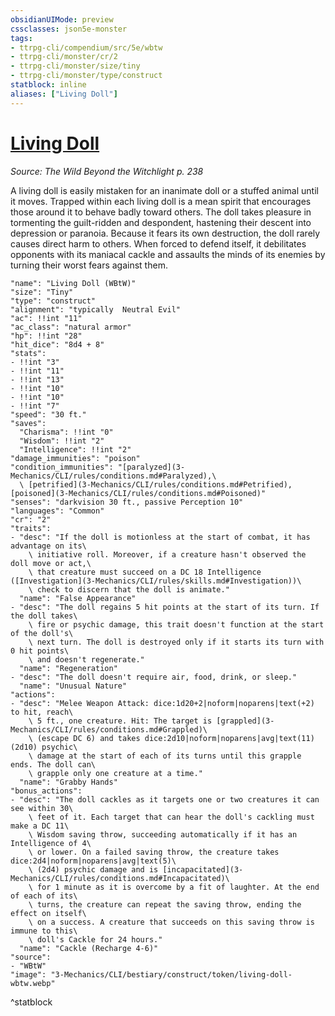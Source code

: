 ```yaml
---
obsidianUIMode: preview
cssclasses: json5e-monster
tags:
- ttrpg-cli/compendium/src/5e/wbtw
- ttrpg-cli/monster/cr/2
- ttrpg-cli/monster/size/tiny
- ttrpg-cli/monster/type/construct
statblock: inline
aliases: ["Living Doll"]
---
```

# [Living Doll](3-Mechanics\CLI\bestiary\construct/living-doll-wbtw.md)
*Source: The Wild Beyond the Witchlight p. 238*  

A living doll is easily mistaken for an inanimate doll or a stuffed animal until it moves. Trapped within each living doll is a mean spirit that encourages those around it to behave badly toward others. The doll takes pleasure in tormenting the guilt-ridden and despondent, hastening their descent into depression or paranoia. Because it fears its own destruction, the doll rarely causes direct harm to others. When forced to defend itself, it debilitates opponents with its maniacal cackle and assaults the minds of its enemies by turning their worst fears against them.

```statblock
"name": "Living Doll (WBtW)"
"size": "Tiny"
"type": "construct"
"alignment": "typically  Neutral Evil"
"ac": !!int "11"
"ac_class": "natural armor"
"hp": !!int "28"
"hit_dice": "8d4 + 8"
"stats":
- !!int "3"
- !!int "11"
- !!int "13"
- !!int "10"
- !!int "10"
- !!int "7"
"speed": "30 ft."
"saves":
  "Charisma": !!int "0"
  "Wisdom": !!int "2"
  "Intelligence": !!int "2"
"damage_immunities": "poison"
"condition_immunities": "[paralyzed](3-Mechanics/CLI/rules/conditions.md#Paralyzed),\
  \ [petrified](3-Mechanics/CLI/rules/conditions.md#Petrified), [poisoned](3-Mechanics/CLI/rules/conditions.md#Poisoned)"
"senses": "darkvision 30 ft., passive Perception 10"
"languages": "Common"
"cr": "2"
"traits":
- "desc": "If the doll is motionless at the start of combat, it has advantage on its\
    \ initiative roll. Moreover, if a creature hasn't observed the doll move or act,\
    \ that creature must succeed on a DC 18 Intelligence ([Investigation](3-Mechanics/CLI/rules/skills.md#Investigation))\
    \ check to discern that the doll is animate."
  "name": "False Appearance"
- "desc": "The doll regains 5 hit points at the start of its turn. If the doll takes\
    \ fire or psychic damage, this trait doesn't function at the start of the doll's\
    \ next turn. The doll is destroyed only if it starts its turn with 0 hit points\
    \ and doesn't regenerate."
  "name": "Regeneration"
- "desc": "The doll doesn't require air, food, drink, or sleep."
  "name": "Unusual Nature"
"actions":
- "desc": "Melee Weapon Attack: dice:1d20+2|noform|noparens|text(+2) to hit, reach\
    \ 5 ft., one creature. Hit: The target is [grappled](3-Mechanics/CLI/rules/conditions.md#Grappled)\
    \ (escape DC 6) and takes dice:2d10|noform|noparens|avg|text(11) (2d10) psychic\
    \ damage at the start of each of its turns until this grapple ends. The doll can\
    \ grapple only one creature at a time."
  "name": "Grabby Hands"
"bonus_actions":
- "desc": "The doll cackles as it targets one or two creatures it can see within 30\
    \ feet of it. Each target that can hear the doll's cackling must make a DC 11\
    \ Wisdom saving throw, succeeding automatically if it has an Intelligence of 4\
    \ or lower. On a failed saving throw, the creature takes dice:2d4|noform|noparens|avg|text(5)\
    \ (2d4) psychic damage and is [incapacitated](3-Mechanics/CLI/rules/conditions.md#Incapacitated)\
    \ for 1 minute as it is overcome by a fit of laughter. At the end of each of its\
    \ turns, the creature can repeat the saving throw, ending the effect on itself\
    \ on a success. A creature that succeeds on this saving throw is immune to this\
    \ doll's Cackle for 24 hours."
  "name": "Cackle (Recharge 4-6)"
"source":
- "WBtW"
"image": "3-Mechanics/CLI/bestiary/construct/token/living-doll-wbtw.webp"
```
^statblock